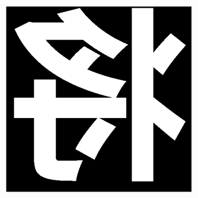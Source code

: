 ![upgit_20231222_1703244247.png](https://raw.githubusercontent.com/LLLLLUOTJ/img_ob/main/2023/12/upgit_20231222_1703244247.png)